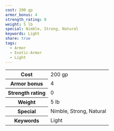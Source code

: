 ```yaml
---
cost: 200 gp
armor_bonus: 4
strength_rating: 0
weight: 5 lb
special: Nimble, Strong, Natural
keywords: Light
share: true
tags:
  - Armor
  - Exotic-Armor
  - Light
---
```

<p><span dir="ltr" style="overflow-x: auto;"><table><tbody><tr><th dir="ltr">Cost</th><td dir="ltr">200 gp</td></tr><tr><th dir="ltr">Armor bonus</th><td dir="auto">4</td></tr><tr><th dir="ltr">Strength rating</th><td dir="auto">0</td></tr><tr><th dir="ltr">Weight</th><td dir="ltr">5 lb</td></tr><tr><th dir="ltr">Special</th><td dir="ltr">Nimble, Strong, Natural</td></tr><tr><th dir="ltr">Keywords</th><td dir="ltr">Light</td></tr></tbody></table></span></p>